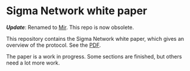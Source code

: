 # Sigma Network white paper

***Update***: Renamed to [Mir](https://github.com/mir-core/). This repo is now obsolete.

This repository contains the Sigma Network white paper, which gives an overview of the protocol. See the [PDF](sigma-network.pdf).

The paper is a work in progress. Some sections are finished, but others need a lot more work.

